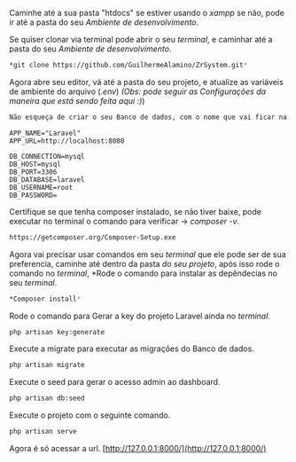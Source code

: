 Caminhe até a sua pasta "htdocs" se estiver usando o *xampp* se não, pode ir até a pasta do seu *Ambiente de desenvolvimento*.

Se quiser clonar via terminal pode abrir o seu *terminal*, e caminhar até a pasta do seu *Ambiente de desenvolvimento*.

```sh
*git clone https://github.com/GuilhermeAlamino/ZrSystem.git* 
```

Agora abre seu editor, vá até a pasta do seu projeto, e atualize as variáveis de ambiente do arquivo (*.env*) *(Obs: pode seguir as *Configurações* da maneira que está sendo feita aqui :)*)


```sh
Não esqueça de criar o seu Banco de dados, com o nome que vai ficar na variavel de ambiente DB_DATABASE; 
```

```dosini
APP_NAME="Laravel"
APP_URL=http://localhost:8080

DB_CONNECTION=mysql
DB_HOST=mysql
DB_PORT=3306
DB_DATABASE=laravel
DB_USERNAME=root
DB_PASSWORD=
```

Certifique se que tenha composer instalado, se não tiver baixe, pode executar no terminal o comando para verificar -> *composer -v*.
```sh
https://getcomposer.org/Composer-Setup.exe
```

Agora vai precisar usar comandos em seu *terminal* que ele pode ser de sua preferencia, caminhe até dentro da pasta *do seu projeto*, após isso rode o comando no *terminal*, *Rode o comando para instalar as depêndecias no seu *terminal*.
```sh
*Composer install*
```

Rode o comando para Gerar a key do projeto Laravel ainda no *terminal*.
```sh
php artisan key:generate
```

Execute a migrate para executar as migrações do Banco de dados.
```sh
php artisan migrate
```

Execute o seed para gerar o acesso admin ao dashboard.
```sh
php artisan db:seed
```

Execute o projeto com o seguinte comando.
```sh
php artisan serve
```

Agora é só acessar a url.
[http://127.0.0.1:8000/](http://127.0.0.1:8000/)
